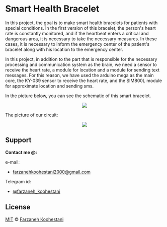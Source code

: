 # Smart Health Bracelet

In this project, the goal is to make smart health bracelets for patients with special conditions. In the first version of this bracelet, the person's heart rate is constantly monitored, and if the heartbeat enters a critical and dangerous area, it is necessary to take the necessary measures. In these cases, it is necessary to inform the emergency center of the patient's bracelet along with his location to the emergency center.

In this project, in addition to the part that is responsible for the necessary processing and communication system as the brain, we need a sensor to receive the heart rate, a module for location and a module for sending text messages. For this reason, we have used the arduino mega as the main core, the KY-039 sensor to receive the heart rate, and the SIM800L module for approximate location and sending sms.

In the picture below, you can see the schematic of this smart bracelet.

<p align=center>
<img src="https://github.com/farkoo/Embedded-Systems-Project/blob/master/schm.jpg">
</p>

The picture of our circuit:

<p align=center>
<img src="https://github.com/farkoo/Embedded-Systems-Project/blob/master/circuit.jpg">
</p>

## Support

**Contact me @:**

e-mail:

* farzanehkoohestani2000@gmail.com

Telegram id:

* [@farzaneh_koohestani](https://t.me/farzaneh_koohestani)

## License
[MIT](https://github.com/farkoo/Embedded-Systems-Project/blob/master/LICENSE)
&#0169; 
[Farzaneh Koohestani](https://github.com/farkoo)
